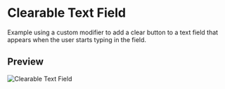 # Clearable Text Field
Example using a custom modifier to add a clear button to a text field that appears when the user starts typing in the field.

## Preview
![Clearable Text Field](https://user-images.githubusercontent.com/1212163/74359132-b1b0ba00-4d90-11ea-9b84-663159cf4c5b.png)